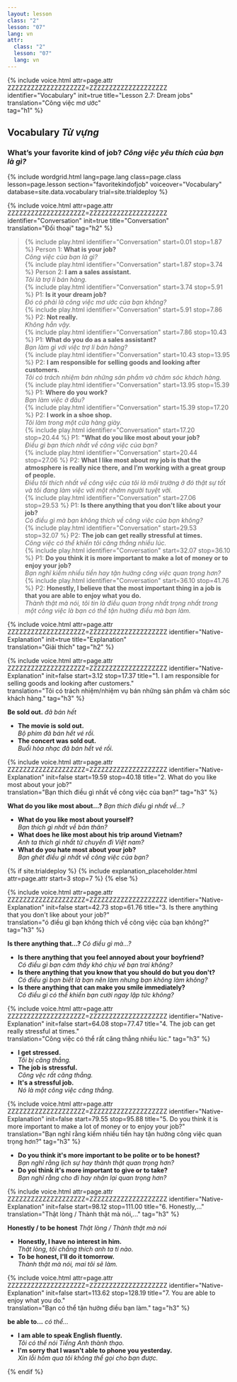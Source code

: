 ```yaml
---
layout: lesson
class: "2"
lesson: "07"
lang: vn
attr:
  class: "2"
  lesson: "07"
  lang: vn
---
```


{%  include voice.html attr=page.attr        ZZZZZZZZZZZZZZZZZZZZ=ZZZZZZZZZZZZZZZZZZZZ
	identifier="Vocabulary"  init=true
	title="Lesson 2.7: Dream jobs"  
	translation="Công việc mơ ước"      
    tag="h1" %}


## Vocabulary  *Từ vựng*

### What’s your favorite kind of job?  *Công việc yêu thích của bạn là gì?*

{% include wordgrid.html lang=page.lang
		class=page.class 
		lesson=page.lesson 
		section="favoritekindofjob"
		voiceover="Vocabulary"
		database=site.data.vocabulary 
		trial=site.trialdeploy %}



{%  include voice.html attr=page.attr    ZZZZZZZZZZZZZZZZZZZZ=ZZZZZZZZZZZZZZZZZZZZ
	identifier="Conversation"  init=true
	title="Conversation"        
	translation="Đối thoại"
    tag="h2" %}


> {% include play.html identifier="Conversation" start=0.01 stop=1.87 %} Person 1: **What is your job?**   
*Công việc của bạn là gì?*   
> {% include play.html identifier="Conversation" start=1.87 stop=3.74 %} Person 2: **I am a sales assistant.**    
*Tôi là trợ lí bán hàng.*   
> {% include play.html identifier="Conversation" start=3.74 stop=5.91 %} P1: **Is it your dream job?**   
*Đó có phải là công việc mơ ước của bạn không?*   
> {% include play.html identifier="Conversation" start=5.91 stop=7.86 %} P2: **Not really.**   
*Không hẳn vậy.*   
> {% include play.html identifier="Conversation" start=7.86 stop=10.43 %} P1: **What do you do as a sales assistant?**    
*Bạn làm gì với việc trợ lí bán hàng?*   
> {% include play.html identifier="Conversation" start=10.43 stop=13.95 %} P2: **I am responsible for selling goods and looking after customers.**    
*Tôi có trách nhiệm bán những sản phẩm và chăm sóc khách hàng.*    
> {% include play.html identifier="Conversation" start=13.95 stop=15.39 %} P1: **Where do you work?**   
*Bạn làm việc ở đâu?*  
> {% include play.html identifier="Conversation" start=15.39 stop=17.20 %} P2: **I work in a shoe shop.**   
*Tôi làm trong một cửa hàng giày.*    
> {% include play.html identifier="Conversation" start=17.20 stop=20.44 %} P1: **"What do you like most about your job?**  
*Điều gì bạn thích nhất về công việc của bạn?*    
> {% include play.html identifier="Conversation" start=20.44 stop=27.06 %} P2: **What I like most about my job is that the atmosphere is really nice there, and I’m working with a great group of people.**    
*Điều tôi thích nhất về công việc của tôi là môi trường ở đó thật sự tốt và tôi đang làm việc với một nhớm người tuyệt vời.*    
> {% include play.html identifier="Conversation" start=27.06 stop=29.53 %} P1: **Is there anything that you don't like about your job?**      
*Có điều gì mà bạn không thích về công việc của bạn không?*    
> {% include play.html identifier="Conversation" start=29.53 stop=32.07 %} P2: **The job can get really stressful at times.**    
*Công việc có thể khiến tôi căng thẳng nhiều lúc.*    
> {% include play.html identifier="Conversation" start=32.07 stop=36.10 %} P1: **Do you think it is more important to make a lot of money or to enjoy your job?**    
*Bạn nghĩ kiếm nhiều tiền hay tận hưởng công việc quan trọng hơn?*    
> {% include play.html identifier="Conversation" start=36.10 stop=41.76 %} P2: **Honestly, I believe that the most important thing in a job is that you are able to enjoy what you do.**    
*Thành thật mà nói, tôi tin là điều quan trọng nhất trọng nhất trong một công việc là bạn có thể tận hưởng điều mà bạn làm.*  


{%  include voice.html attr=page.attr    ZZZZZZZZZZZZZZZZZZZZ=ZZZZZZZZZZZZZZZZZZZZ
	identifier="Native-Explanation"  init=true
	title="Explanation"        
	translation="Giải thích"
    tag="h2" %}

{%  include voice.html attr=page.attr    ZZZZZZZZZZZZZZZZZZZZ=ZZZZZZZZZZZZZZZZZZZZ
	identifier="Native-Explanation"  init=false start=3.12 stop=17.37
	title="1. I am responsible for selling goods and looking after customers."        
	translation="Tôi có trách nhiệm/nhiệm vụ bán những sản phẩm và chăm sóc khách hàng."
    tag="h3" %}
 
**Be sold out.**  *đã bán hết*

- **The movie is sold out.**  
*Bộ phim đã bán hết vé rồi.*   
- **The concert was sold out.**  
*Buổi hòa nhạc đã bán hết vé rồi.*   


{%  include voice.html attr=page.attr    ZZZZZZZZZZZZZZZZZZZZ=ZZZZZZZZZZZZZZZZZZZZ
	identifier="Native-Explanation"  init=false start=19.59 stop=40.18
	title="2. What do you like most about your job?"        
	translation="Bạn thích điều gì nhất về công việc của bạn?"
    tag="h3" %}

**What do you like most about…?**  *Bạn thích điều gì nhất về...?*

- **What do you like most about yourself?**  
*Bạn thích gì nhất về bản thân?*  
- **What does he like most about his trip around Vietnam?**  
*Anh ta thích gì nhất từ chuyến đi Việt nam?*   
- **What do you hate most about your job?**  
*Bạn ghét điều gì nhất về công việc của bạn?*   

{% if site.trialdeploy %}
	{% include explanation_placeholder.html  attr=page.attr     start=3 stop=7 %}
	{% else %}

{%  include voice.html attr=page.attr    ZZZZZZZZZZZZZZZZZZZZ=ZZZZZZZZZZZZZZZZZZZZ
	identifier="Native-Explanation"  init=false start=42.73 stop=61.76
	title="3. Is there anything that you don't like about your job?"        
	translation="ó điều gì bạn không thích về công việc của bạn không?"
    tag="h3" %}

**Is there anything that…?**  *Có điều gì mà...?*

- **Is there anything that you feel annoyed about your boyfriend?**  
*Có điều gì bạn cảm thấy khó chịu về bạn trai không?*   
- **Is there anything that you know that you should do but you don't?**  
*Có điều gì bạn biết là bạn nên làm nhưng bạn không làm không?*   
- **Is there anything that can make you smile immediately?**   
*Có điều gì có thể khiến bạn cười ngay lập tức không?*  


{%  include voice.html attr=page.attr    ZZZZZZZZZZZZZZZZZZZZ=ZZZZZZZZZZZZZZZZZZZZ
	identifier="Native-Explanation"  init=false start=64.08 stop=77.47
	title="4. The job can get really stressful at times."        
	translation="Công việc có thể rất căng thẳng nhiều lúc."
    tag="h3" %}

- **I get stressed.**  
*Tôi bị căng thẳng.*  
- **The job is stressful.**  
*Công vệc rất căng thẳng.*  
- **It's a stressful job.**  
*Nó là một công việc căng thẳng.*


{%  include voice.html attr=page.attr    ZZZZZZZZZZZZZZZZZZZZ=ZZZZZZZZZZZZZZZZZZZZ
	identifier="Native-Explanation"  init=false start=79.55 stop=95.88
	title="5. Do you think it is more important to make a lot of money or to enjoy your job?"        
	translation="Bạn nghĩ rằng kiếm nhiều tiền hay tận hưởng công việc quan trọng hơn?"
    tag="h3" %}

- **Do you think it's more important to be polite or to be honest?**  
*Bạn nghĩ rằng lịch sự hay thành thật quan trọng hơn?*  
- **Do yoi think it's more important to give or to take?**  
*Bạn nghĩ rằng cho đi hay nhận lại quan trọng hơn?* 

{%  include voice.html attr=page.attr    ZZZZZZZZZZZZZZZZZZZZ=ZZZZZZZZZZZZZZZZZZZZ
	identifier="Native-Explanation"  init=false start=98.12 stop=111.00 
	title="6. Honestly,..."        
	translation="Thật lòng / Thành thật mà nói,..."
    tag="h3" %}

**Honestly / to be honest**  *Thật lòng / Thành thật mà nói*

- **Honestly, I have no interest in him.**  
*Thật lòng, tôi chẳng thích anh ta tí nào.*  
- **To be honest, I'll do it tomorrow.**  
*Thành thật mà nói, mai tôi sẽ làm.*   


{%  include voice.html attr=page.attr    ZZZZZZZZZZZZZZZZZZZZ=ZZZZZZZZZZZZZZZZZZZZ
	identifier="Native-Explanation"  init=false start=113.62 stop=128.19 
	title="7. You are able to enjoy what you do."        
	translation="Bạn có thể tận hưởng điều bạn làm."
    tag="h3" %}

**be able to...**  *có thể...*  

- **I am able to speak English fluently.**  
*Tôi có thể nói Tiếng Anh thành thạo.*  
- **I'm sorry that I wasn't able to phone you yesterday.**   
*Xin lỗi hôm qua tôi không thể gọi cho bạn được.*  


{% endif %}